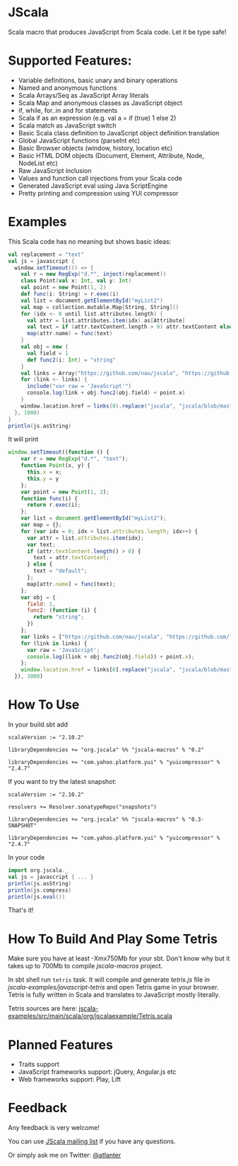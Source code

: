 JScala
======

Scala macro that produces JavaScript from Scala code. Let it be type safe!


Supported Features:
===================
* Variable definitions, basic unary and binary operations
* Named and anonymous functions
* Scala Arrays/Seq as JavaScript Array literals
* Scala Map and anonymous classes as JavaScript object
* if, while, for..in and for statements
* Scala if as an expression (e.g. val a = if (true) 1 else 2)
* Scala match as JavaScript switch
* Basic Scala class definition to JavaScript object definition translation
* Global JavaScript functions (parseInt etc)
* Basic Browser objects (window, history, location etc)
* Basic HTML DOM objects (Document, Element, Attribute, Node, NodeList etc)
* Raw JavaScript inclusion
* Values and function call injections from your Scala code
* Generated JavaScript eval using Java ScriptEngine
* Pretty printing and compression using YUI compressor

Examples
========

This Scala code has no meaning but shows basic ideas:

```scala
val replacement = "text"
val js = javascript {
  window.setTimeout(() => {
    val r = new RegExp("d.*", inject(replacement))
    class Point(val x: Int, val y: Int)
    val point = new Point(1, 2)
    def func(i: String) = r.exec(i)
    val list = document.getElementById("myList2")
    val map = collection.mutable.Map[String, String]()
    for (idx <- 0 until list.attributes.length) {
      val attr = list.attributes.item(idx).as[Attribute]
      val text = if (attr.textContent.length > 0) attr.textContent else "default"
      map(attr.name) = func(text)
    }
    val obj = new {
      val field = 1
      def func2(i: Int) = "string"
    }
    val links = Array("https://github.com/nau/jscala", "https://github.com/lampepfl/scala-js")
    for (link <- links) {
      include("var raw = 'JavaScript'")
      console.log(link + obj.func2(obj.field) + point.x)
    }
    window.location.href = links(0).replace("jscala", "jscala/blob/master/README.md")
  }, 1000)
}
println(js.asString)
```

It will print

```javascript
window.setTimeout((function () {
    var r = new RegExp("d.*", "text");
    function Point(x, y) {
      this.x = x;
      this.y = y
    };
    var point = new Point(1, 2);
    function func(i) {
      return r.exec(i);
    };
    var list = document.getElementById("myList2");
    var map = {};
    for (var idx = 0; idx < list.attributes.length; idx++) {
      var attr = list.attributes.item(idx);
      var text;
      if (attr.textContent.length() > 0) {
        text = attr.textContent;
      } else {
        text = "default";
      };
      map[attr.name] = func(text);
    };
    var obj = {
      field: 1,
      func2: (function (i) {
        return "string";
      })
    };
    var links = ["https://github.com/nau/jscala", "https://github.com/lampepfl/scala-js"];
    for (link in links) {
      var raw = 'JavaScript';
      console.log((link + obj.func2(obj.field)) + point.x);
    };
    window.location.href = links[0].replace("jscala", "jscala/blob/master/README.md");
  }), 1000)
```
      
How To Use
==========

In your build.sbt add

    scalaVersion := "2.10.2"

    libraryDependencies += "org.jscala" %% "jscala-macros" % "0.2"

    libraryDependencies += "com.yahoo.platform.yui" % "yuicompressor" % "2.4.7"
    
If you want to try the latest snapshot:

    scalaVersion := "2.10.2"

    resolvers += Resolver.sonatypeRepo("snapshots")

    libraryDependencies += "org.jscala" %% "jscala-macros" % "0.3-SNAPSHOT"

    libraryDependencies += "com.yahoo.platform.yui" % "yuicompressor" % "2.4.7"

In your code

```scala
import org.jscala._
val js = javascript { ... }
println(js.asString)
println(js.compress)
println(js.eval())
```
    
That's it!

How To Build And Play Some Tetris
=================================

Make sure you have at least -Xmx750Mb for your sbt. 
Don't know why but it takes up to 700Mb to compile _jscala-macros_ project.

In sbt shell run `tetris` task. 
It will compile and generate _tetris.js_ file in _jscala-examples/javascript-tetris_ and open Tetris game in your browser.
Tetris is fully written in Scala and translates to JavaScript mostly literally. 

Tetris sources are here: [jscala-examples/src/main/scala/org/jscalaexample/Tetris.scala](https://github.com/nau/jscala/blob/master/jscala-examples/src/main/scala/org/jscalaexample/Tetris.scala)

Planned Features
================

* Traits support
* JavaScript frameworks support: jQuery, Angular.js etc
* Web frameworks support: Play, Lift

Feedback
========

Any feedback is very welcome!

You can use [JScala mailing list](https://groups.google.com/forum/#!forum/jscala-user) if you have any questions.

Or simply ask me on Twitter: [@atlanter](https://twitter.com/atlanter)
